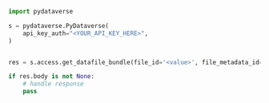 <!-- Start SDK Example Usage [usage] -->
```python
import pydataverse

s = pydataverse.PyDataverse(
    api_key_auth="<YOUR_API_KEY_HERE>",
)


res = s.access.get_datafile_bundle(file_id='<value>', file_metadata_id=536869, gbrecs=False)

if res.body is not None:
    # handle response
    pass

```
<!-- End SDK Example Usage [usage] -->